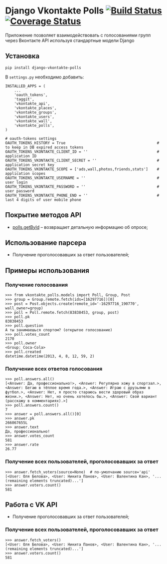Django Vkontakte Polls [![Build Status](https://travis-ci.org/ramusus/django-vkontakte-polls.png?branch=master)](https://travis-ci.org/ramusus/django-vkontakte-polls) [![Coverage Status](https://coveralls.io/repos/ramusus/django-vkontakte-polls/badge.png?branch=master)](https://coveralls.io/r/ramusus/django-vkontakte-polls)
======================

Приложение позволяет взаимодействовать с голосованиями групп через Вконтакте API используя стандартные модели Django

Установка
---------

    pip install django-vkontakte-polls

В `settings.py` необходимо добавить:

    INSTALLED_APPS = (
        ...
        'oauth_tokens',
        'taggit',
        'vkontakte_api',
        'vkontakte_places',
        'vkontakte_groups',
        'vkontakte_users',
        'vkontakte_wall',
        'vkontakte_polls',
    )

    # oauth-tokens settings
    OAUTH_TOKENS_HISTORY = True                                         # to keep in DB expired access tokens
    OAUTH_TOKENS_VKONTAKTE_CLIENT_ID = ''                               # application ID
    OAUTH_TOKENS_VKONTAKTE_CLIENT_SECRET = ''                           # application secret key
    OAUTH_TOKENS_VKONTAKTE_SCOPE = ['ads,wall,photos,friends,stats']    # application scopes
    OAUTH_TOKENS_VKONTAKTE_USERNAME = ''                                # user login
    OAUTH_TOKENS_VKONTAKTE_PASSWORD = ''                                # user password
    OAUTH_TOKENS_VKONTAKTE_PHONE_END = ''                               # last 4 digits of user mobile phone

Покрытие методов API
--------------------

* [polls.getById](http://vk.com/developers.php?oid=-1&p=polls.getById) – возвращает детальную информацию об опросе;

Использование парсера
---------------------

* Получение проголосовавших за ответ пользователей;

Примеры использования
---------------------

### Получение голосования

    >>> from vkontakte_polls.models import Poll, Group, Post
    >>> group = Group.remote.fetch(ids=[16297716])[0]
    >>> post = Post.objects.create(remote_id='-16297716_190770', wall_owner=group)
    >>> poll = Poll.remote.fetch(83838453, group, post)
    >>> poll.pk
    83838453
    >>> poll.question
    А ты занимаешься спортом? (открытое голосование)
    >>> poll.votes_count
    2170
    >>> poll.owner
    <Group: Coca-Cola>
    >>> poll.created
    datetime.datetime(2013, 4, 8, 12, 59, 2)

### Получение всех ответов голосования

    >>> poll.answers.all() 
    [<Answer: Да, профессионально!>, <Answer: Регулярно хожу в спортзал.>, <Answer: Бегаю в тёплое время года.>, <Answer: Играю с друзьями в футбол.>, <Answer: Нет, я просто стараюсь вести здоровый образ жизни.>, <Answer: Нет, но очень хотелось бы.>, <Answer: Свой вариант (расскажу в комментариях).>]
    >>> poll.answers.count()
    7
    >>> answer = poll.answers.all()[0]
    >>> answer.pk
    266067655L
    >>> answer.text
    Да, профессионально!
    >>> answer.votes_count
    581
    >>> answer.rate
    26.77

### Получение всех пользователей, проголосовавших за ответ

    >>> answer.fetch_voters(source=None)  # по-умолчанию source='api'
    [<User: Оля Белова>, <User: Никита Панов>, <User: Валентина Кан>, '...(remaining elements truncated)...']
    >>> answer.voters.count()
    581

Работа с VK API
---------------------

* Получение проголосовавших за ответ пользователей;

### Получение всех пользователей, проголосовавших за ответ

    >>> answer.fetch_voters()   
    [<User: Оля Белова>, <User: Никита Панов>, <User: Валентина Кан>, '...(remaining elements truncated)...']
    >>> answer.voters.count()
    581
